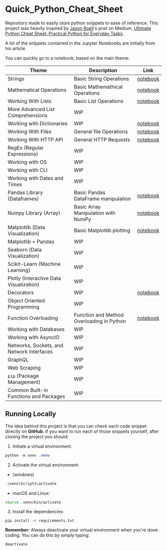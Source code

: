 # Quick_Python_Cheat_Sheet
Repository made to easily store python snippets to ease of reference.
This project was heavily inspired by [Jason Roell](https://medium.com/@roelljr)'s post on Medium, [Ultimate Python Cheat Sheet: Practical Python for Everyday Tasks](https://medium.com/@roelljr/ultimate-python-cheat-sheet-practical-python-for-everyday-tasks-c267c1394ee8).

A lot of the snippets contained in the Jupyter Notebooks are initially from his article.

You can quickly go to a notebook, based on the main theme:

| Theme      | Description | Link |
|------------|-------------|------|
| Strings  | Basic String Operations | [notebook](notebooks/strings/working_with_strings.ipynb)  |
| Mathematical Operations  | Basic Mathemathical Operations | [notebook](notebooks/math/working_with_math.ipynb)  |
| Working With Lists | Basic List Operations | [notebook](notebooks/working_with_lists/working_with_lists.ipynb) |
| More Advanced List Comprehensions  | WIP |   |
| Working with Dictionaries  | WIP | [notebook](notebooks/dictionaries/notebook.ipynb) |
| Working With Files | General file Operations | [notebook](notebooks/working_with_files/working_with_files.ipynb) |
| Working With HTTP API | General HTTP Requests | [notebook](notebooks/working_http/working_with_http_api.ipynb) |
| RegEx (Regular Expressions)  | WIP |   |
| Working with OS  | WIP |   |
| Working with CLI  | WIP |   |
| Working with Dates and Times  | WIP |   |
| Pandas Library (Dataframes)  | Basic Pandas DataFrame manipulation | [notebook](notebooks/pandas_dataframes/pandas_snippets.ipynb) |
| Numpy Library (Array)  | Basic Array Manipulation with NumPy | [notebook](notebooks/arrays/numpy_lib.ipynb) |
| Matplotlib (Data Visualization)  | Basic Matplotlib plotting | [notebook](notebooks/plots/matplotlib_snippets.ipynb) |
| Matplotlib + Pandas  | WIP |   |
| Seaborn (Data Visualization)  | WIP |   |
| Scikit-Learn (Machine Learning)  | WIP |   |
| Plotly (Interactive Data Visualization)  | WIP |   |
| Decorators  | WIP | [notebook](notebooks/decorators/notebook.ipynb) |
| Object Oriented Programming  | WIP |   |
| Function Overloading | Function and Method Overloading in Python | [notebook](notebooks/overloading/function_overloading.ipynb) |
| Working with Databases | WIP |   |
| Working with AsyncIO | WIP |   |
| Networks, Sockets, and Network Interfaces  | WIP |   |
| GraphQL  | WIP |   |
| Web Scraping  | WIP |   |
| `pip` (Package Management)  | WIP |   |
| Common Built-in Functions and Packages  | WIP |   |



## Running Locally
The idea behind this project is that you can check each code snippet directly on **GitHub**. If you want to run each of those snippets yourself, after cloning the project you should:
1. Initiate a virtual environment:
```powershell
python -m venv .venv
```
2. Activate the virtual environment:
 - (windows)
```powershell
.\venv\Scripts\activate
```
  - macOS and Linux:
```bash
source .venv/bin/activate
```
3. Install the dependencies:
```
pip install -r requirements.txt
```
**Remember:** Always deactivate your virtual environment when you're done coding. You can do this by simply typing:
```
deactivate
```